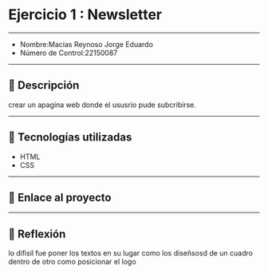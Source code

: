 # Ejercicio 1 : Newsletter

---

- Nombre:Macias Reynoso Jorge Eduardo
- Número de Control:22150087

---

## 📌 Descripción
crear un apagina web donde el ususrio pude subcribirse.

---

## 🚀 Tecnologías utilizadas
- HTML  
- CSS  

---

## 🔗 Enlace al proyecto

---

## 📝 Reflexión
lo difisil fue poner los textos en su lugar como los diseñsosd de un cuadro dentro de otro como posicionar el logo 
